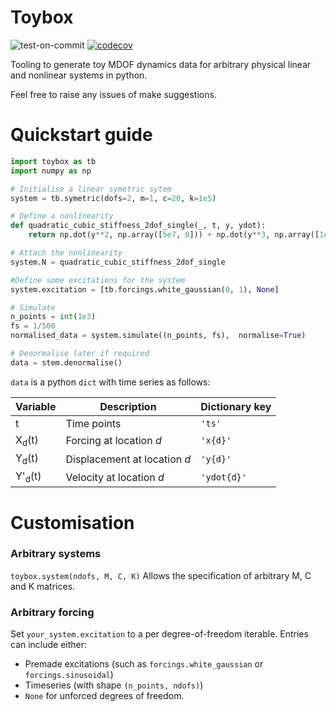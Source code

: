 # Toybox

![test-on-commit](https://github.com/MDCHAMP/Toybox/workflows/test-on-commit/badge.svg) [![codecov](https://codecov.io/gh/MDCHAMP/Toybox/branch/main/graph/badge.svg?token=gEJFvK2Zdw)](https://codecov.io/gh/MDCHAMP/Toybox)


Tooling to generate toy MDOF dynamics data for arbitrary physical linear and nonlinear systems in python.

Feel free to raise any issues of make suggestions.



# Quickstart guide

```python
import toybox as tb
import numpy as np

# Initialise a linear symetric sytem
system = tb.symetric(dofs=2, m=1, c=20, k=1e5)

# Define a nonlinearity
def quadratic_cubic_stiffness_2dof_single(_, t, y, ydot):
    return np.dot(y**2, np.array([5e7, 0])) + np.dot(y**3, np.array([1e9, 0]))

# Attach the nonlinearity
system.N = quadratic_cubic_stiffness_2dof_single

#Define some excitations for the system
system.excitation = [tb.forcings.white_gaussian(0, 1), None]

# Simulate
n_points = int(1e3)
fs = 1/500
normalised_data = system.simulate((n_points, fs),  normalise=True)

# Denormalise later if required
data = stem.denormalise()
```

`data` is a python `dict` with time series as follows:

Variable | Description | Dictionary key 
--- |--- | --- 
t | Time points | `'ts'` 
X<sub>d</sub>(t) | Forcing at location *d*  | `'x{d}'` 
Y<sub>d</sub>(t) | Displacement at location *d* | `'y{d}'` 
Y'<sub>d</sub>(t) | Velocity at location *d*  | `'ydot{d}'` 


# Customisation

### Arbitrary systems

`toybox.system(ndofs, M, C, K)` Allows the specification of arbitrary M, C and K matrices.

### Arbitrary forcing

Set `your_system.excitation` to a per degree-of-freedom iterable. Entries can include either:

- Premade excitations (such as `forcings.white_gaussian` or `forcings.sinusoidal`)
- Timeseries (with shape `(n_points, ndofs)`)
- `None` for unforced degrees of freedom.

